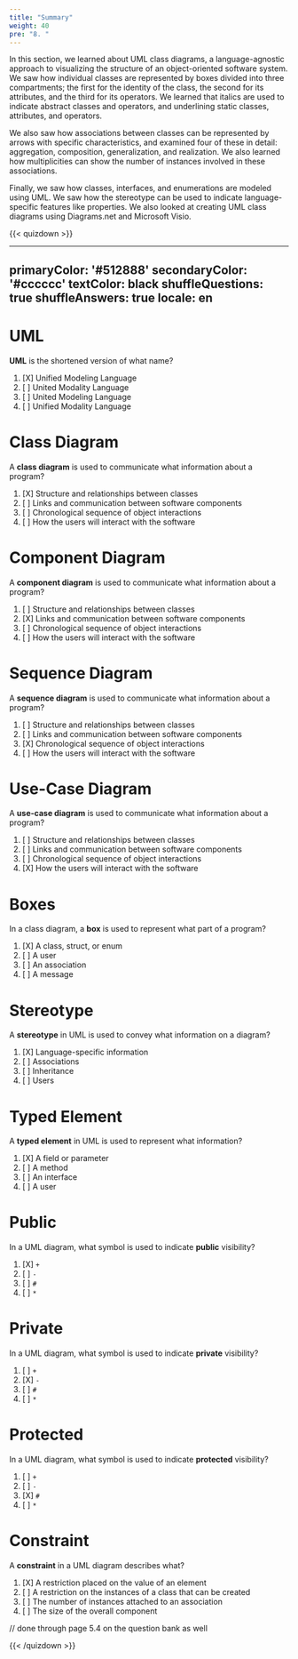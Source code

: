 ```yaml
---
title: "Summary"
weight: 40
pre: "8. "
---
```

In this section, we learned about UML class diagrams, a language-agnostic approach to visualizing the structure of an object-oriented software system.  We saw how individual classes are represented by boxes divided into three compartments; the first for the identity of the class, the second for its attributes, and the third for its operators. We learned that italics are used to indicate abstract classes and operators, and underlining static classes, attributes, and operators.

We also saw how associations between classes can be represented by arrows with specific characteristics, and examined four of these in detail: aggregation, composition, generalization, and realization.  We also learned how multiplicities can show the number of instances involved in these associations.

Finally, we saw how classes, interfaces, and enumerations are modeled using UML.  We saw how the stereotype can be used to indicate language-specific features like properties.  We also looked at creating UML class diagrams using Diagrams.net and Microsoft Visio.

{{< quizdown >}}

---
primaryColor: '#512888'
secondaryColor: '#cccccc'
textColor: black
shuffleQuestions: true
shuffleAnswers: true
locale: en
---

# UML

**UML** is the shortened version of what name?

1. [X] Unified Modeling Language
1. [ ] United Modality Language
1. [ ] United Modeling Language
1. [ ] Unified Modality Language

# Class Diagram

A **class diagram** is used to communicate what information about a program?

1. [X] Structure and relationships between classes
1. [ ] Links and communication between software components
1. [ ] Chronological sequence of object interactions
1. [ ] How the users will interact with the software

# Component Diagram

A **component diagram** is used to communicate what information about a program?

1. [ ] Structure and relationships between classes
1. [X] Links and communication between software components
1. [ ] Chronological sequence of object interactions
1. [ ] How the users will interact with the software

# Sequence Diagram

A **sequence diagram** is used to communicate what information about a program?

1. [ ] Structure and relationships between classes
1. [ ] Links and communication between software components
1. [X] Chronological sequence of object interactions
1. [ ] How the users will interact with the software

# Use-Case Diagram

A **use-case diagram** is used to communicate what information about a program?

1. [ ] Structure and relationships between classes
1. [ ] Links and communication between software components
1. [ ] Chronological sequence of object interactions
1. [X] How the users will interact with the software

# Boxes

In a class diagram, a **box** is used to represent what part of a program?

1. [X] A class, struct, or enum
1. [ ] A user
1. [ ] An association 
1. [ ] A message

# Stereotype

A **stereotype** in UML is used to convey what information on a diagram?

1. [X] Language-specific information
1. [ ] Associations
1. [ ] Inheritance
1. [ ] Users

# Typed Element

A **typed element** in UML is used to represent what information?

1. [X] A field or parameter
1. [ ] A method
1. [ ] An interface
1. [ ] A user

# Public

In a UML diagram, what symbol is used to indicate **public** visibility?

1. [X] `+`
1. [ ] `-`
1. [ ] `#`
1. [ ] `*`

# Private

In a UML diagram, what symbol is used to indicate **private** visibility?

1. [ ] `+`
1. [X] `-`
1. [ ] `#`
1. [ ] `*`

# Protected

In a UML diagram, what symbol is used to indicate **protected** visibility?

1. [ ] `+`
1. [ ] `-`
1. [X] `#`
1. [ ] `*`

# Constraint

A **constraint** in a UML diagram describes what?

1. [X] A restriction placed on the value of an element
1. [ ] A restriction on the instances of a class that can be created
1. [ ] The number of instances attached to an association
1. [ ] The size of the overall component

// done through page 5.4 on the question bank as well

{{< /quizdown >}}